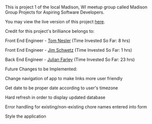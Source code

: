 This is project 1 of the local Madison, WI meetup group called Madison 
Group Projects for Aspiring Software Developers. 

You may view the live version of this project <a href="http://chorestimemadison.appspot.com/">here</a>. 

Credit for this project's brilliance belongs to: 

 Front End Engineer - <a href="https://tomnesler55.wordpress.com/">Tom Nesler</a>  (Time Invested So Far: 8 hrs) 

 Front End Engineer - <a href="https://plus.google.com/105587733820664495590/posts">Jim Schwetz</a>  (Time Invested So Far: 1 hrs)

 Back End Engineer - <a href="https://github.com/jvojens2">Julian Farley</a>  (Time Invested So Far: 23 hrs)

Future Changes to be Implemented: 

Change navigation of app to make links more user friendly

Get date to be proper date according to user's timezone 

Hard refresh in order to display updated database

Error handling for existing/non-existing chore names entered into form 

Style the application 